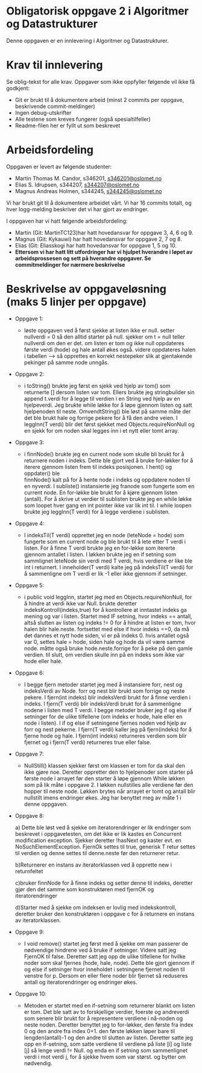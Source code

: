 # Obligatorisk oppgave 2 i Algoritmer og Datastrukturer

Denne oppgaven er en innlevering i Algoritmer og Datastrukturer. 

# Krav til innlevering

Se oblig-tekst for alle krav. Oppgaver som ikke oppfyller følgende vil ikke få godkjent:

* Git er brukt til å dokumentere arbeid (minst 2 commits per oppgave, beskrivende commit-meldinger)	
* Ingen debug-utskrifter
* Alle testene som kreves fungerer (også spesialtilfeller)
* Readme-filen her er fyllt ut som beskrevet

# Arbeidsfordeling

Oppgaven er levert av følgende studenter:
* Martin Thomas M. Candor, s346201, s346201@oslomet.no
* Elias S. Idrupsen, s344207, s344207@oslomet.no
* Magnus Andreas Holmen, s344245, s344245@oslomet.no

Vi har brukt git til å dokumentere arbeidet vårt. Vi har 16 commits totalt, og hver logg-melding beskriver det vi har gjort av endringer.

I oppgaven har vi hatt følgende arbeidsfordeling:
* Martin (Git: MartinTC123)har hatt hovedansvar for oppgave 3, 4, 6 og 9. 
* Magnus (Git: Kykauwi) har hatt hovedansvar for oppgave 2, 7 og 8. 
* Elias  (Git: Eliasskogi har hatt hovedansvar for oppgave 1, 5 og 10. 
* **Ettersom vi har hatt litt utfordringer har vi hjulpet hverandre i løpet av arbeidsprossesen og sett på hverandre oppgaver. Se commitmeldinger for nærmere beskrivelse**

# Beskrivelse av oppgaveløsning (maks 5 linjer per oppgave)

* Oppgave 1: 
    -  løste oppgaven ved å først sjekke at listen ikke er null. setter nullverdi = 0 så den alltid starter på null. sjekker om t = null
    teller nullverdi om den er det. om listen er tom og ikke null oppdateres første verdi (hode) og hale antall økes også. videre oppdateres halen i tabellen
    --> så opprettes en korrekt nestepeker slik at gjentakende pekinger på samme node unngås.

* Oppgave 2: 
    - i toString() brukte jeg først en sjekk ved hjelp av tom() som returnerte [] dersom listen var tom. Ellers brukte jeg stringbuilder sin append
    t.verdi for å legge til verdien i en String ved hjelp av en hjelpeverdi. Jeg brukte while løkke for å løpe gjennom listen 
    og satt hjelpenoden til neste. OmvendtString() ble løst på samme måte der det ble brukt hale og forrige pekere for å få den andre veien. 
    I leggInn(T verdi) blir det først sjekket med Objects.requireNonNull og en sjekk for om noden skal legges inn i et nytt eller tomt array.
* Oppgave 3:
    - i finnNode() brukte jeg en current node som skulle bli brukt for å returnere noden i indeks. Dette ble 
    gjort ved å bruke for-løkker for å iterere gjennom listen frem til indeks posisjonen. I hent() og oppdater() ble  
    finnNode() kalt på for å hente node i indeks og oppdatere noden til en nyverdi. I subliste() instansierte jeg franode som 
    fungerte som en current node. En for-løkke ble brukt for å kjøre gjennom listen (antall). For å skrive ut verdier til 
    sublisten brukte jeg en while løkke som loopet hver gang en int pointer ikke var lik int til. I while loopen brukte jeg 
    leggInn(T verdi) for å legge verdiene i sublisten.
* Oppgave 4:
    - I indeksTil(T verdi) opprettet jeg en node (leteNode = hode) som fungerte som en current node og ble brukt til å 
    lete etter T verdi i listen. For å finne T verdi brukte jeg en for-løkke som itererte gjennom antallet i listen. 
    I løkken brukte jeg en if setning som sammlignet leteNode sin verdi med T verdi, hvis verdiene er like ble int i returnert. 
    I inneholder(T verdi) kalte jeg på indeksTil(T verdi) for å sammenligne om T verdi er lik -1 eller ikke gjennom if setninger. 
* Oppgave 5:
    - i public void leggInn, startet jeg med en Objects.requireNonNull, for å hindre at verdi ikke var Null.
    brukte deretter indeksKontroll(indeks,true) for å kontrollere at inntastet indeks ga mening og var i listen.
    Startet med IF setning, hvor indeks == antall, altså slutten av listen og indeks != 0 for å hindre at listen er tom, hvor halen blir hale.neste.
    fortsettet med else if hvor indeks ==0, da må det dannes et nytt hode siden, vi er på indeks 0. hvis antallet også var 0, settes hale = hode, siden hale og hode  da vil være     samme node. måtte også bruke hode.neste.forrige for å peke på den gamle verdien. til slutt, om verdien skulle inn på en indeks som ikke var hode eller hale.
* Oppgave 6:
    - I begge fjern metoder startet jeg med å instansiere forr, nest og indeksVerdi av Node. forr og nest blir brukt som 
    forrige og neste pekere. I fjern(int indeks) blir indeksVerdi brukt for å finne verdien i indeks. I fjern(T verdi) blir 
    indeksVerdi brukt for å sammenligne nodene i listen med T verdi. I begge metoder bruker jeg if og else if setninger
    for de ulike tilfellene (om indeks er hode, hale eller en node i listen). I if og else if setningene fjernes noden 
    ved hjelp av forr og nest pekerne. I fjern(T verdi) kaller jeg på fjern(indeks) for å fjerne hode og hale. 
    I fjern(int indeks) returneres verdien som blir fjernet og i fjern(T verdi) returneres true eller false. 
* Oppgave 7:
    - NullStill() klassen sjekker først om klassen er tom for da skal den ikke gjøre noe. Deretter oppretter den to hjelpenoder
    som starter på første node i arrayet før den starter å løpe gjennom While løkken som på lik måte i oppgave 2. I løkken nullstilles
    alle verdiene før den hopper til neste node. Løkken brytes når arrayet er tomt og antall blir nullstilt imens endringer økes. Jeg
    har benyttet meg av måte 1 i denne oppgaven.
* Oppgave 8:
    
    a) Dette ble løst ved å sjekke om iteratorendringer er lik endringer som beskrevet i oppgavetesten, om det ikke er lik kastes en 
    Concurrent modification exception. Sjekker deretter !hasNext og kaster evt. en NoSuchElementException. FjernOk settes til true, generisk 
    T retur settes til verdien og denne settes til denne.neste før den returnerer retur. 

    b)Returnerer en instans av iteratorklassen ved å opprette new i returnfeltet

    c)bruker finnNode for å finne indeks og setter denne til indeks, deretter gjør den det samme som konstruktøren med fjernOK og iteratorendringer

    d)Starter med å sjekke om indeksen er lovlig med indekskontroll, deretter bruker den konstruktøren i oppgave c for å returnere en instans av iteratorklassen.
* Oppgave 9:
    - I void remove() startet jeg først med å sjekke om man passerer de nødvendige hindrene ved å bruke if setninger. Videre
    satt jeg FjernOK til false. Deretter satt jeg opp de ulike tilfellene for hvilke noder som skal fjernes (hode, hale, node).
    Dette ble gjort gjennom if og else if setninger hvor inneholdet i setningene fjernet noden til venstre for p. Dersom 
    en eller flere noder blir fjernet så reduseres antall og iteratorendringer og endringer økes. 
* Oppgave 10:
    - Metoden er startet med en if-setning som returnerer blankt om listen er tom. Det ble satt av to forskjellige verdier,
    foerste og andreverdi som senere blir brukt for å representere verdiene i nå-noden og neste noden. Deretter benyttet jeg
    to for-løkker, den første fra index 0 og den andre fra index 0+1. den første løkken løper bare til lengden(antall)-1 og den
    andre til slutten av listen. Deretter satte jeg opp en if-setning, som satte verdiene til verdiene på liste [i] og liste [j]
    så lenge verdi != Null. og enda en if setning som sammenlignet verdi i mot verdi j, for å sjekke hvem som var størst. og bytter om nødvendig.

